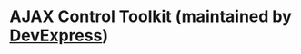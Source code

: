 # AJAX Control Toolkit (maintained by [DevExpress](https://go.devexpress.com/AjaxControlToolkit_CodePlex_DevExpressHome.aspx))
